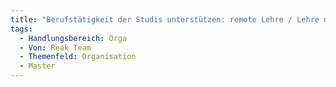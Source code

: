 ```yaml
---
title: "Berufstätigkeit der Studis unterstützen: remote Lehre / Lehre nur an 2 bis 3 Tagen vor Ort"
tags:
  - Handlungsbereich: Orga
  - Von: Reak Team
  - Themenfeld: Organisation
  - Master
---
```

